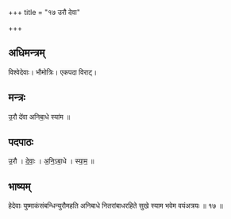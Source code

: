+++
title = "१७ उरौ देवा"

+++
## अधिमन्त्रम्
विश्वेदेवाः। भौमोत्रिः। एकपदा विराट्।

## मन्त्रः
उ॒रौ दे॑वा अनिबा॒धे स्या॑म ॥

## पदपाठः
उ॒रौ । दे॒वाः॒ । अ॒नि॒ऽबा॒धे । स्या॒म॒ ॥

## भाष्यम्
हेदेवाः युष्माकंसंबन्धिन्युरौमहति अनिबाधे नितरांबाधरहिते सुखे स्याम भवेम वयंअत्रयः ॥ १७ ॥